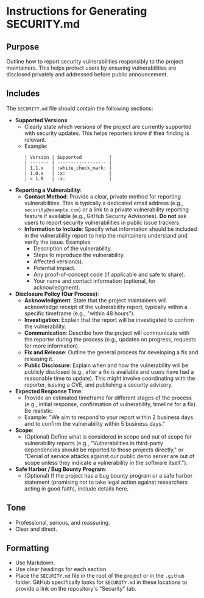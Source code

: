 # Instructions for Generating SECURITY.md

## Purpose

Outline how to report security vulnerabilities responsibly to the project maintainers. This helps protect users by ensuring vulnerabilities are disclosed privately and addressed before public announcement.

## Includes

The `SECURITY.md` file should contain the following sections:

- **Supported Versions**:
  - Clearly state which versions of the project are currently supported with security updates. This helps reporters know if their finding is relevant.
  - Example:
    ```
    | Version | Supported          |
    | ------- | ------------------ |
    | 1.1.x   | :white_check_mark: |
    | 1.0.x   | :x:                |
    | < 1.0   | :x:                |
    ```
- **Reporting a Vulnerability**:
  - **Contact Method**: Provide a clear, private method for reporting vulnerabilities. This is typically a dedicated email address (e.g., `security@example.com`) or a link to a private vulnerability reporting feature if available (e.g., GitHub Security Advisories). **Do not** ask users to report security vulnerabilities in public issue trackers.
  - **Information to Include**: Specify what information should be included in the vulnerability report to help the maintainers understand and verify the issue. Examples:
    - Description of the vulnerability.
    - Steps to reproduce the vulnerability.
    - Affected version(s).
    - Potential impact.
    - Any proof-of-concept code (if applicable and safe to share).
    - Your name and contact information (optional, for acknowledgment).
- **Disclosure Policy (Our Process)**:
  - **Acknowledgment**: State that the project maintainers will acknowledge receipt of the vulnerability report, typically within a specific timeframe (e.g., "within 48 hours").
  - **Investigation**: Explain that the report will be investigated to confirm the vulnerability.
  - **Communication**: Describe how the project will communicate with the reporter during the process (e.g., updates on progress, requests for more information).
  - **Fix and Release**: Outline the general process for developing a fix and releasing it.
  - **Public Disclosure**: Explain when and how the vulnerability will be publicly disclosed (e.g., after a fix is available and users have had a reasonable time to update). This might involve coordinating with the reporter, issuing a CVE, and publishing a security advisory.
- **Expected Response Time**:
  - Provide an estimated timeframe for different stages of the process (e.g., initial response, confirmation of vulnerability, timeline for a fix). Be realistic.
  - Example: "We aim to respond to your report within 2 business days and to confirm the vulnerability within 5 business days."
- **Scope**:
  - (Optional) Define what is considered in scope and out of scope for vulnerability reports (e.g., "Vulnerabilities in third-party dependencies should be reported to those projects directly," or "Denial of service attacks against our public demo server are out of scope unless they indicate a vulnerability in the software itself.").
- **Safe Harbor / Bug Bounty Program**:
  - (Optional) If the project has a bug bounty program or a safe harbor statement (promising not to take legal action against researchers acting in good faith), include details here.

## Tone

- Professional, serious, and reassuring.
- Clear and direct.

## Formatting

- Use Markdown.
- Use clear headings for each section.
- Place the `SECURITY.md` file in the root of the project or in the `.github` folder. GitHub specifically looks for `SECURITY.md` in these locations to provide a link on the repository's "Security" tab.
